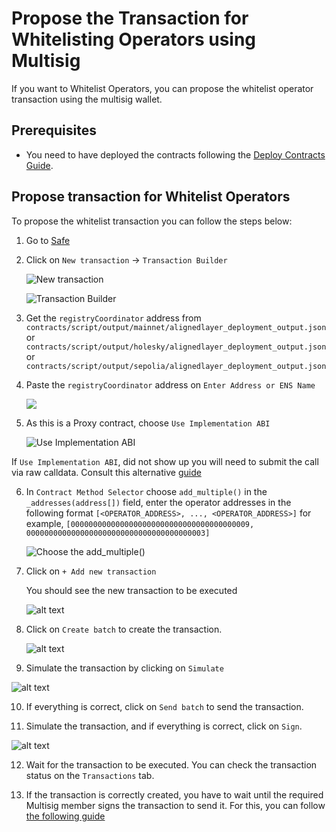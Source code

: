 # Propose the Transaction for Whitelisting Operators using Multisig

If you want to Whitelist Operators, you can propose the whitelist operator transaction using the multisig wallet.

## Prerequisites

- You need to have deployed the contracts following the [Deploy Contracts Guide](./2_deploy_contracts.md).

## Propose transaction for Whitelist Operators

To propose the whitelist transaction you can follow the steps below:

1. Go to [Safe](https://app.safe.global/home)

2. Click on `New transaction` -> `Transaction Builder`

   ![New transaction](./images/5_b_1_whitelist_operator_1.png)

   ![Transaction Builder](./images/5_b_1_whitelist_operator_2.png)

3. Get the `registryCoordinator` address from ```contracts/script/output/mainnet/alignedlayer_deployment_output.json``` or ```contracts/script/output/holesky/alignedlayer_deployment_output.json``` or ```contracts/script/output/sepolia/alignedlayer_deployment_output.json```

4. Paste the `registryCoordinator` address on `Enter Address or ENS Name`

   ![](./images/5_b_1_whitelist_operator_3.png)

5. As this is a Proxy contract, choose `Use Implementation ABI`

   ![Use Implementation ABI](./images/5_b_1_whitelist_operator_4.png)

If `Use Implementation ABI`, did not show up you will need to submit the call via raw calldata. Consult this alternative [guide](./5_b_1b_propose_whitelist_with_call_data.md)
   
6. In `Contract Method Selector` choose `add_multiple()` in the `_addresses(address[])` field, enter the operator addresses in the following format `[<OPERATOR_ADDRESS>, ..., <OPERATOR_ADDRESS>]` for example, `[0000000000000000000000000000000000000009, 0000000000000000000000000000000000000003]`

   ![Choose the add_multiple()](./images/5_b_1_whitelist_operator_5.png)

7. Click on `+ Add new transaction`

   You should see the new transaction to be executed

   ![alt text](./images/5_b_1_whitelist_operator_6.png)

8. Click on `Create batch` to create the transaction.

   ![alt text](./images/5_b_1_whitelist_operator_7.png)

9.  Simulate the transaction by clicking on `Simulate`

   ![alt text](./images/5_b_1_whitelist_operator_8.png)

10. If everything is correct, click on `Send batch` to send the transaction.

11. Simulate the transaction, and if everything is correct, click on `Sign`.

   ![alt text](./images/5_b_1_whitelist_operator_9.png)

12. Wait for the transaction to be executed. You can check the transaction status on the `Transactions` tab.

13. If the transaction is correctly created, you have to wait until the required Multisig member signs the transaction to send it. For this, you can follow [the following guide](./5_b_2_approve_whitelist.md)

